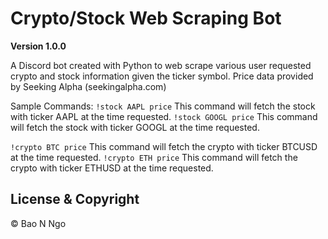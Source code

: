 # Crypto/Stock Web Scraping Bot

**Version 1.0.0**

A Discord bot created with Python to web scrape various user requested crypto and stock information given the ticker symbol. Price data provided by Seeking Alpha (seekingalpha.com)

Sample Commands:
``!stock AAPL price``
This command will fetch the stock with ticker AAPL at the time requested.
``!stock GOOGL price``
This command will fetch the stock with ticker GOOGL at the time requested.

``!crypto BTC price``
This command will fetch the crypto with ticker BTCUSD at the time requested.
``!crypto ETH price``
This command will fetch the crypto with ticker ETHUSD at the time requested.

## License & Copyright
© Bao N Ngo